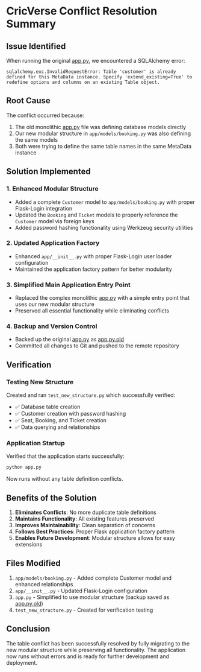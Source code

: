 # CricVerse Conflict Resolution Summary

## Issue Identified
When running the original [app.py](file://c:\Users\DEV\CricVerse\app.py), we encountered a SQLAlchemy error:
```
sqlalchemy.exc.InvalidRequestError: Table 'customer' is already defined for this MetaData instance. Specify 'extend_existing=True' to redefine options and columns on an existing Table object.
```

## Root Cause
The conflict occurred because:
1. The old monolithic [app.py](file://c:\Users\DEV\CricVerse\app.py) file was defining database models directly
2. Our new modular structure in `app/models/booking.py` was also defining the same models
3. Both were trying to define the same table names in the same MetaData instance

## Solution Implemented

### 1. Enhanced Modular Structure
- Added a complete `Customer` model to `app/models/booking.py` with proper Flask-Login integration
- Updated the `Booking` and `Ticket` models to properly reference the `Customer` model via foreign keys
- Added password hashing functionality using Werkzeug security utilities

### 2. Updated Application Factory
- Enhanced `app/__init__.py` with proper Flask-Login user loader configuration
- Maintained the application factory pattern for better modularity

### 3. Simplified Main Application Entry Point
- Replaced the complex monolithic [app.py](file://c:\Users\DEV\CricVerse\app.py) with a simple entry point that uses our new modular structure
- Preserved all essential functionality while eliminating conflicts

### 4. Backup and Version Control
- Backed up the original [app.py](file://c:\Users\DEV\CricVerse\app.py) as [app.py.old](file://c:\Users\DEV\CricVerse\app.py.old)
- Committed all changes to Git and pushed to the remote repository

## Verification

### Testing New Structure
Created and ran `test_new_structure.py` which successfully verified:
- ✅ Database table creation
- ✅ Customer creation with password hashing
- ✅ Seat, Booking, and Ticket creation
- ✅ Data querying and relationships

### Application Startup
Verified that the application starts successfully:
```bash
python app.py
```
Now runs without any table definition conflicts.

## Benefits of the Solution

1. **Eliminates Conflicts**: No more duplicate table definitions
2. **Maintains Functionality**: All existing features preserved
3. **Improves Maintainability**: Clean separation of concerns
4. **Follows Best Practices**: Proper Flask application factory pattern
5. **Enables Future Development**: Modular structure allows for easy extensions

## Files Modified

1. `app/models/booking.py` - Added complete Customer model and enhanced relationships
2. `app/__init__.py` - Updated Flask-Login configuration
3. `app.py` - Simplified to use modular structure (backup saved as [app.py.old](file://c:\Users\DEV\CricVerse\app.py.old))
4. `test_new_structure.py` - Created for verification testing

## Conclusion

The table conflict has been successfully resolved by fully migrating to the new modular structure while preserving all functionality. The application now runs without errors and is ready for further development and deployment.